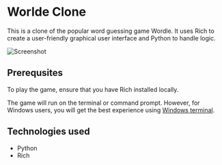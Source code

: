 # Worlde Clone

This is a clone of the popular word guessing 
game Wordle. It uses Rich to create a user-friendly
graphical user interface and Python to handle logic.

![Screenshot]()

## Prerequsites

To play the game, ensure that you have Rich installed locally.

The game will run on the terminal or command prompt. However, for Windows users, you will get the best experience using 
[Windows terminal](https://github.com/microsoft/terminal).

## Technologies used

- Python
- Rich